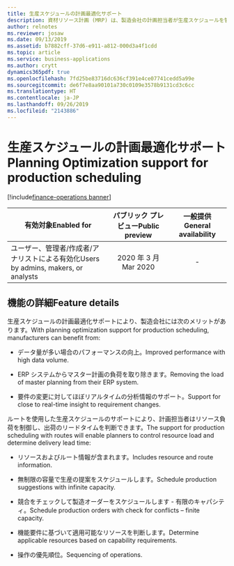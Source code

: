```yaml
---
title: 生産スケジュールの計画最適化サポート
description: 資材リソース計画 (MRP) は、製造会社の計画担当者が生産スケジュールを管理し、リソースの負荷を制御し、出荷のリード タイムを判断するのに役立ちます。 計画の最適化により、リアルタイムに近い計画が独立したサービスとして促進されます。 企業は生産スケジュールに依存して生産を計画し、必要な材料と製品を確実に入手できるようにします。
author: relnotes
ms.reviewer: josaw
ms.date: 09/13/2019
ms.assetid: b7882cff-37d6-e911-a812-000d3a4f1cdd
ms.topic: article
ms.service: business-applications
ms.author: crytt
dynamics365pdf: true
ms.openlocfilehash: 7fd25be83716dc636cf391e4ce07741cedd5a99e
ms.sourcegitcommit: de6f7e8aa90101a730c0109e3578b9131cd3c6cc
ms.translationtype: HT
ms.contentlocale: ja-JP
ms.lasthandoff: 09/26/2019
ms.locfileid: "2143886"
---
```

# <a name="planning-optimization-support-for-production-scheduling"></a><span data-ttu-id="c1726-105">生産スケジュールの計画最適化サポート</span><span class="sxs-lookup"><span data-stu-id="c1726-105">Planning Optimization support for production scheduling</span></span>
[!include[finance-operations banner](../includes/finance-operations.md)]

| <span data-ttu-id="c1726-106">有効対象</span><span class="sxs-lookup"><span data-stu-id="c1726-106">Enabled for</span></span>    |  <span data-ttu-id="c1726-107">パブリック プレビュー</span><span class="sxs-lookup"><span data-stu-id="c1726-107">Public preview</span></span> | <span data-ttu-id="c1726-108">一般提供</span><span class="sxs-lookup"><span data-stu-id="c1726-108">General availability</span></span> | 
| ---------- | :----------: |:----------: |
|<span data-ttu-id="c1726-109">ユーザー、管理者/作成者/アナリストによる有効化</span><span class="sxs-lookup"><span data-stu-id="c1726-109">Users by admins, makers, or analysts</span></span>|<span data-ttu-id="c1726-110">2020 年 3 月</span><span class="sxs-lookup"><span data-stu-id="c1726-110">Mar 2020</span></span>| -|






## <a name="feature-details"></a><span data-ttu-id="c1726-111">機能の詳細</span><span class="sxs-lookup"><span data-stu-id="c1726-111">Feature details</span></span>
<!--feature detail start -->
<span data-ttu-id="c1726-112">生産スケジュールの計画最適化サポートにより、製造会社には次のメリットがあります。</span><span class="sxs-lookup"><span data-stu-id="c1726-112">With planning optimization support for production scheduling, manufacturers can benefit from:</span></span> 

-  <span data-ttu-id="c1726-113">データ量が多い場合のパフォーマンスの向上。</span><span class="sxs-lookup"><span data-stu-id="c1726-113">Improved performance with high data volume.</span></span>

-  <span data-ttu-id="c1726-114">ERP システムからマスター計画の負荷を取り除きます。</span><span class="sxs-lookup"><span data-stu-id="c1726-114">Removing the load of master planning from their ERP system.</span></span>
 
-  <span data-ttu-id="c1726-115">要件の変更に対してほぼリアルタイムの分析情報のサポート。</span><span class="sxs-lookup"><span data-stu-id="c1726-115">Support for close to real-time insight to requirement changes.</span></span>

<span data-ttu-id="c1726-116">ルートを使用した生産スケジュールのサポートにより、計画担当者はリソース負荷を制御し、出荷のリードタイムを判断できます。</span><span class="sxs-lookup"><span data-stu-id="c1726-116">The support for production scheduling with routes will enable planners to control resource load and determine delivery lead time:</span></span>

-  <span data-ttu-id="c1726-117">リソースおよびルート情報が含まれます。</span><span class="sxs-lookup"><span data-stu-id="c1726-117">Includes resource and route information.</span></span>

-  <span data-ttu-id="c1726-118">無制限の容量で生産の提案をスケジュールします。</span><span class="sxs-lookup"><span data-stu-id="c1726-118">Schedule production suggestions with infinite capacity.</span></span>
 
-  <span data-ttu-id="c1726-119">競合をチェックして製造オーダーをスケジュールします - 有限のキャパシティ。</span><span class="sxs-lookup"><span data-stu-id="c1726-119">Schedule production orders with check for conflicts – finite capacity.</span></span>

-  <span data-ttu-id="c1726-120">機能要件に基づいて適用可能なリソースを判断します。</span><span class="sxs-lookup"><span data-stu-id="c1726-120">Determine applicable resources based on capability requirements.</span></span>

-  <span data-ttu-id="c1726-121">操作の優先順位。</span><span class="sxs-lookup"><span data-stu-id="c1726-121">Sequencing of operations.</span></span>

<!--feature detail end -->











